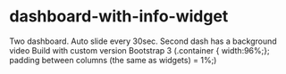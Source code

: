 # dashboard-with-info-widget
Two dashboard. Auto slide every 30sec.
Second dash has a background video
Build with custom version Bootstrap 3 (.container { width:96%;}; padding between columns (the same as widgets) = 1%;)
